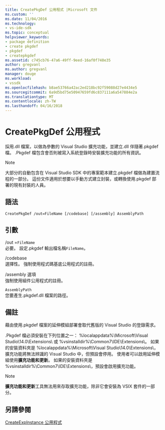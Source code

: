 ```yaml
---
title: CreatePkgDef 公用程式 |Microsoft 文件
ms.custom: ''
ms.date: 11/04/2016
ms.technology:
- vs-ide-sdk
ms.topic: conceptual
helpviewer_keywords:
- package definition
- create pkgdef
- pkgdef
- createpkgdef
ms.assetid: c745cb76-47a6-49ff-9eed-16af0f748e35
author: gregvanl
ms.author: gregvanl
manager: douge
ms.workload:
- vssdk
ms.openlocfilehash: b8ae53766a42ac2ed218bc92f59088d27e4434e5
ms.sourcegitcommit: 6a9d5bd75e50947659fd6c837111a6a547884e2a
ms.translationtype: MT
ms.contentlocale: zh-TW
ms.lasthandoff: 04/16/2018
---
```

# <a name="createpkgdef-utility"></a>CreatePkgDef 公用程式
採用.dll 檔案，以做為參數的 Visual Studio 擴充功能，並建立.dll 伴隨著.pkgdef 檔。 .Pkgdef 檔包含會否則被寫入系統登錄時安裝擴充功能的所有資訊。  
  
> [!NOTE]
>  大部分的自動包含在 Visual Studio SDK 中的專案範本建立.pkgdef 檔做為建置流程的一部分。 這份文件適用於想要以手動方式建立封裝，或轉換使用.pkgdef 部署的現有封裝的人員。  
  
## <a name="syntax"></a>語法  
  
```  
CreatePkgDef /out=FileName [/codebase] [/assembly] AssemblyPath  
```  
  
## <a name="arguments"></a>引數  
 /out =`FileName`  
 必要。 設定.pkgdef 輸出檔名稱`FileName`。  
  
 /codebase  
 選擇性。 強制使用程式碼基底公用程式的註冊。  
  
 /assembly 選項  
 強制使用組件公用程式的註冊。  
  
 `AssemblyPath`  
 您要產生.pkgdef.dll 檔案的路徑。  
  
## <a name="remarks"></a>備註  
 藉由使用.pkgdef 檔案的延伸模組部署會取代舊版的 Visual Studio 的登錄需求。  
  
 .Pkgdef 檔必須安裝在下列位置之一： %localappdata%\Microsoft\Visual Studio\14.0\Extensions\ 或 %vsinstalldir%\Common7\IDE\Extensions\\。 如果的安裝資料夾是 %localappdata%\Microsoft\Visual Studio\14.0\Extensions\\，擴充功能將無法辨識的 Visual Studio 中，但預設會停用。 使用者可以啟用延伸模組使用**擴充功能和更新**。 如果的安裝資料夾是 %vsinstalldir%\Common7\IDE\Extensions\\，預設會啟用擴充功能。  
  
> [!NOTE]
>  **擴充功能和更新**工具無法用來存取擴充功能，除非它會安裝為 VSIX 套件的一部分。  
  
## <a name="see-also"></a>另請參閱  
 [CreateExpInstance 公用程式](../../extensibility/internals/createexpinstance-utility.md)